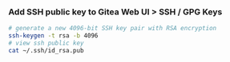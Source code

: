 ### Add SSH public key to Gitea Web UI > SSH / GPG Keys
```bash
# generate a new 4096-bit SSH key pair with RSA encryption
ssh-keygen -t rsa -b 4096
# view ssh public key
cat ~/.ssh/id_rsa.pub
```
